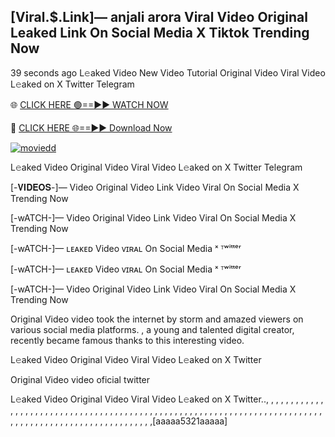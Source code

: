 ## [Viral.$.Link]— anjali arora Viral Video Original Leaked Link On Social Media X Tiktok Trending Now 

39 seconds ago
L𝚎aked Video New Video Tutorial Original Video Viral Video L𝚎aked on X Twitter Telegram

🌐 [CLICK HERE 🟢==►► WATCH NOW](https://cutt.ly/ie4Uu5fI)

🔴 [CLICK HERE 🌐==►► Download Now](https://cutt.ly/ie4Uu5fI)

[![moviedd](https://github.com/ultralytics/ultralytics/assets/168311417/8bb4e918-6b64-4455-a5ea-4b2e046cdd6e)](https://cutt.ly/ie4Uu5fI)


L𝚎aked Video  Original Video Viral Video L𝚎aked on X Twitter Telegram

[-𝐕𝐈𝐃𝐄𝐎𝐒-]—  Video Original Video Link  Video Viral On Social Media X Trending Now

[-wATCH-]— Video Original Video Link  Video Viral On Social Media X Trending Now

[-wATCH-]— ʟᴇᴀᴋᴇᴅ Video ᴠɪʀᴀʟ On Social Media ˣ ᵀʷⁱᵗᵗᵉʳ

[-wATCH-]— ʟᴇᴀᴋᴇᴅ Video ᴠɪʀᴀʟ On Social Media ˣ ᵀʷⁱᵗᵗᵉʳ

[-wATCH-]— Video Original Video Link  Video Viral On Social Media X Trending Now

 Original Video video took the internet by storm and amazed viewers on various social media platforms. , a young and talented digital creator, recently became famous thanks to this interesting video.

L𝚎aked Video Original Video Viral Video L𝚎aked on X Twitter

 Original Video video oficial twitter
 

L𝚎aked Video  Original Video Viral Video L𝚎aked on X Twitter.., , , , , , , , , , , , , , , , , , , , , , , , , , , , , , , , , , , , , , , , , , , , , , , , , , , , , , , , , , , , , , , , , , , , , , , , , , , , , , , , , , , , , , , , , , , , , , , , , , , , , , , ,[aaaaa5321aaaaa]
